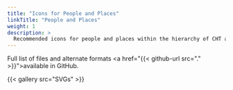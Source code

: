 ```yaml
---
title: "Icons for People and Places"
linkTitle: "People and Places"
weight: 1
description: >
  Recommended icons for people and places within the hierarchy of CHT apps
---
```


Full list of files and alternate formats <a href="{{< github-url src="." >}}">available in GitHub.</a> 

{{< gallery src="SVGs" >}}